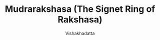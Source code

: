 ---
title: "Mudrarakshasa (The Signet Ring of Rakshasa)"
author: ["Vishakhadatta"]
year: 600
language: ["Sanskrit", "English"]
genre: ["Drama", "Classical Literature", "Sanskrit Drama", "Political Drama", "Historical Drama"]
description: "Vishakhadatta's Mudrarakshasa represents Sanskrit drama's supreme political thriller, a seven-act prakarana (social drama) depicting minister Chanakya's elaborate intrigue to bring rival minister Rakshasa into Mauryan emperor Chandragupta's service following the Nanda dynasty's overthrow. Composed likely during the late Gupta period (circa 600 CE) though depicting events from circa 320 BCE, this sophisticated political drama stands unique in Sanskrit theater for completely excluding romantic and religious elements while focusing exclusively on statecraft, espionage, diplomatic maneuvering, and psychological manipulation. The plot follows Chanakya's complex schemes: using Rakshasa's loyalty to the destroyed Nanda dynasty against him, forging letters, manipulating friendships, creating false evidence through a signet ring (mudra), imprisoning Rakshasa's family as leverage, and ultimately forcing the rival minister's submission while convincing him that serving the new Mauryan regime serves his true interests better than continued resistance. Remarkably, this political drama contains no female speaking roles (queens and princesses appear briefly but silently), no romantic subplot, no religious themes, and no supernatural elements—focusing purely on political intelligence and counterintelligence. Vishakhadatta's dramatic achievement lies in creating gripping theater from political maneuvering: psychologically complex characters (Chanakya's ruthless pragmatism softened by ultimate magnanimity, Rakshasa's conflicted loyalty, Chandragupta's ambivalence about harsh methods), intricate plotting revealing information strategically to audience and characters, sophisticated exploration of political ethics (do noble ends justify manipulative means?), and dramatic demonstration of Arthashastra's realpolitik principles in action. The play influenced later political drama, provided dramatic counterpoint to romantic/devotional Sanskrit theater, and revealed the tradition's remarkable range, making Mudrarakshasa essential reading for understanding Sanskrit drama's full sophistication and relevance to political thought beyond purely aesthetic or religious concerns."
collections: ['sanskrit-drama', 'classical-literature', 'sanskrit-drama', 'sanskrit-drama']
sources:
  - name: "Internet Archive (Sanskrit text with English translation)"
    url: "https://archive.org/details/mudrarakshasa00visuoft"
    type: "other"
  - name: "Internet Archive (Sanskrit text with commentary)"
    url: "https://archive.org/details/in.ernet.dli.2015.408891"
    type: "other"
references:
  - name: "Wikipedia: Mudrarakshasa"
    url: "https://en.wikipedia.org/wiki/Mudrarakshasa"
    type: "wikipedia"
  - name: "Wikipedia: Vishakhadatta"
    url: "https://en.wikipedia.org/wiki/Vishakhadatta"
    type: "wikipedia"
  - name: "Wikipedia: Chanakya"
    url: "https://en.wikipedia.org/wiki/Chanakya"
    type: "wikipedia"
  - name: "Wikipedia: Chandragupta Maurya"
    url: "https://en.wikipedia.org/wiki/Chandragupta_Maurya"
    type: "wikipedia"
  - name: "Wikipedia: Sanskrit drama"
    url: "https://en.wikipedia.org/wiki/Sanskrit_drama"
    type: "wikipedia"
  - name: "Open Library: Mudrarakshasa (The Signet Ring"
    url: "https://openlibrary.org/search?q=Mudrarakshasa+The+Signet+Ring+of+Rakshasa+Vishakhadatta"
    type: "other"
featured: true
publishDate: 2025-10-30
tags: ['classical-literature', 'drama']
---